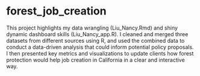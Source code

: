 # forest_job_creation
This project highlights my data wrangling (Liu_Nancy.Rmd) and shiny dynamic dashboard skills (Liu_Nancy_app.R). I cleaned and merged three datasets from different sources using R, and used the combined data to conduct a data-driven analysis that could inform potential policy proposals. I then presented key metrics and visualizations to update clients how forest protection would help job creation in California in a clear and interactive way.
